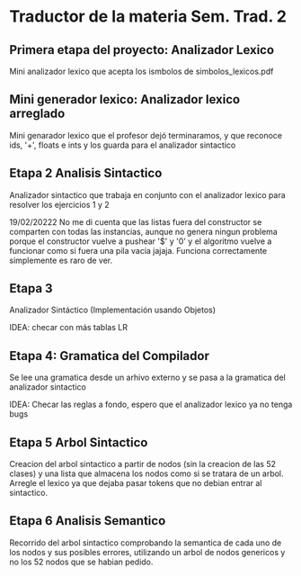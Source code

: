 # Traductor de la materia Sem. Trad. 2

## Primera etapa del proyecto: Analizador Lexico
Mini analizador lexico que acepta los ismbolos de simbolos_lexicos.pdf

## Mini generador lexico: Analizador lexico arreglado
Mini genarador lexico que el profesor dejó terminaramos, y que reconoce ids, '+', floats e ints y los guarda para el analizador sintactico

## Etapa 2 Analisis Sintactico
Analizador sintactico que trabaja en conjunto con el analizador lexico para resolver los ejercicios 1 y 2 

19/02/20222 No me di cuenta que las listas fuera del constructor se comparten con todas las instancias, aunque no genera ningun problema porque el constructor vuelve a pushear '$' y '0' y el algoritmo vuelve a funcionar como si fuera una pila vacia jajaja. Funciona correctamente simplemente es raro de ver.

## Etapa 3
Analizador Sintáctico (Implementación usando Objetos)

IDEA: checar con más tablas LR

## Etapa 4: Gramatica del Compilador
Se lee una gramatica desde un arhivo externo y se pasa a la gramatica del analizador sintactico

IDEA: Checar las reglas a fondo, espero que el analizador lexico ya no tenga bugs

## Etapa 5 Arbol Sintactico
Creacion del arbol sintactico a partir de nodos (sin la creacion de las 52 clases) y una lista que almacena los nodos como si se tratara de un arbol. Arregle el lexico ya que dejaba pasar tokens que no debian entrar al sintactico.

## Etapa 6 Analisis Semantico
Recorrido del arbol sintactico comprobando la semantica de cada uno de los nodos y sus posibles errores, utilizando un arbol de nodos genericos y no los 52 nodos que se habian pedido.